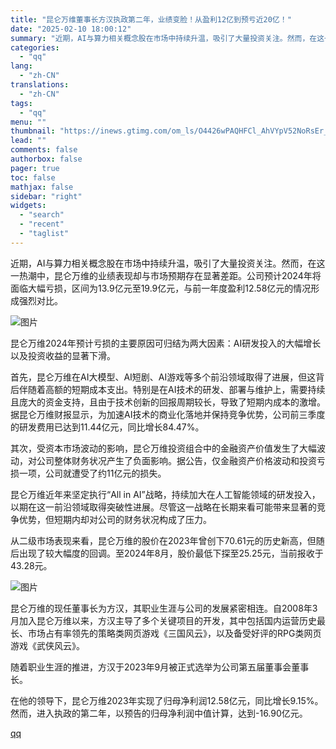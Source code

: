 ```yaml
---
title: "昆仑万维董事长方汉执政第二年，业绩变脸！从盈利12亿到预亏近20亿！"
date: "2025-02-10 18:00:12"
summary: "近期，AI与算力相关概念股在市场中持续升温，吸引了大量投资关注。然而，在这一热潮中，昆仑万维的业绩表..."
categories:
  - "qq"
lang:
  - "zh-CN"
translations:
  - "zh-CN"
tags:
  - "qq"
menu: ""
thumbnail: "https://inews.gtimg.com/om_ls/O4426wPAQHFCl_AhVYpV52NoRsEr_yJSEnVMnC9mGgssMAA_640360/0"
lead: ""
comments: false
authorbox: false
pager: true
toc: false
mathjax: false
sidebar: "right"
widgets:
  - "search"
  - "recent"
  - "taglist"
---
```


近期，AI与算力相关概念股在市场中持续升温，吸引了大量投资关注。然而，在这一热潮中，昆仑万维的业绩表现却与市场预期存在显著差距。公司预计2024年将面临大幅亏损，区间为13.9亿元至19.9亿元，与前一年度盈利12.58亿元的情况形成强烈对比。

![图片](https://inews.gtimg.com/om_bt/O68uM6w-1WAtZzu_NbVCEAVNbs6OVehxodJXISgssQLVMAA/641)

昆仑万维2024年预计亏损的主要原因可归结为两大因素：AI研发投入的大幅增长以及投资收益的显著下滑。

首先，昆仑万维在AI大模型、AI短剧、AI游戏等多个前沿领域取得了进展，但这背后伴随着高额的短期成本支出。特别是在AI技术的研发、部署与维护上，需要持续且庞大的资金支持，且由于技术创新的回报周期较长，导致了短期内成本的激增。据昆仑万维财报显示，为加速AI技术的商业化落地并保持竞争优势，公司前三季度的研发费用已达到11.44亿元，同比增长84.47%。

其次，受资本市场波动的影响，昆仑万维投资组合中的金融资产价值发生了大幅波动，对公司整体财务状况产生了负面影响。据公告，仅金融资产价格波动和投资亏损一项，公司就遭受了约11亿元的损失。

昆仑万维近年来坚定执行“All in AI”战略，持续加大在人工智能领域的研发投入，以期在这一前沿领域取得突破性进展。尽管这一战略在长期来看可能带来显著的竞争优势，但短期内却对公司的财务状况构成了压力。

从二级市场表现来看，昆仑万维的股价在2023年曾创下70.61元的历史新高，但随后出现了较大幅度的回调。至2024年8月，股价最低下探至25.25元，当前报收于43.28元。

![图片](https://inews.gtimg.com/om_bt/OlM--ivIY-vaP15D5Vmcikh3m1eiU98PYIx7bjmlYx_e4AA/641)

昆仑万维的现任董事长为方汉，其职业生涯与公司的发展紧密相连。自2008年3月加入昆仑万维以来，方汉主导了多个关键项目的开发，其中包括国内运营历史最长、市场占有率领先的策略类网页游戏《三国风云》，以及备受好评的RPG类网页游戏《武侠风云》。

随着职业生涯的推进，方汉于2023年9月被正式选举为公司第五届董事会董事长。

在他的领导下，昆仑万维2023年实现了归母净利润12.58亿元，同比增长9.15%。然而，进入执政的第二年，以预告的归母净利润中值计算，达到-16.90亿元。

[qq](https://new.qq.com/rain/a/20250210A06QZI00)

